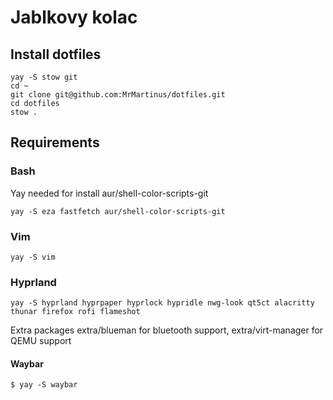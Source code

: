 # Jablkovy kolac
## Install dotfiles
```
yay -S stow git
cd ~
git clone git@github.com:MrMartinus/dotfiles.git
cd dotfiles
stow .
```
## Requirements
### Bash
Yay needed for install aur/shell-color-scripts-git
```
yay -S eza fastfetch aur/shell-color-scripts-git
```
### Vim
```
yay -S vim
```
### Hyprland
```
yay -S hyprland hyprpaper hyprlock hypridle nwg-look qt5ct alacritty thunar firefox rofi flameshot
```
Extra packages extra/blueman for bluetooth support, extra/virt-manager for QEMU support
#### Waybar
```
$ yay -S waybar
```
